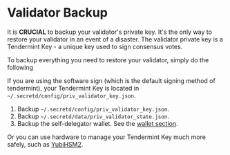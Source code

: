 # Validator Backup

It is **CRUCIAL** to backup your validator's private key. It's the only way to restore your validator in an event of a disaster. The validator private key is a Tendermint Key - a unique key used to sign consensus votes.

To backup everything you need to restore your validator, simply do the following

If you are using the software sign (which is the default signing method of tendermint), your Tendermint Key is located in `~/.secretd/config/priv_validator_key.json`.

1. Backup `~/.secretd/config/priv_validator_key.json`.
2. Backup `~/.secretd/data/priv_validator_state.json`.
3. Backup the self-delegator wallet. See the [wallet section](https://docs.scrt.network/backup/backup/wallets).

Or you can use hardware to manage your Tendermint Key much more safely, such as [YubiHSM2](https://docs.yubico.com/hardware/yubihsm-2/hsm-2-user-guide/index.html).
